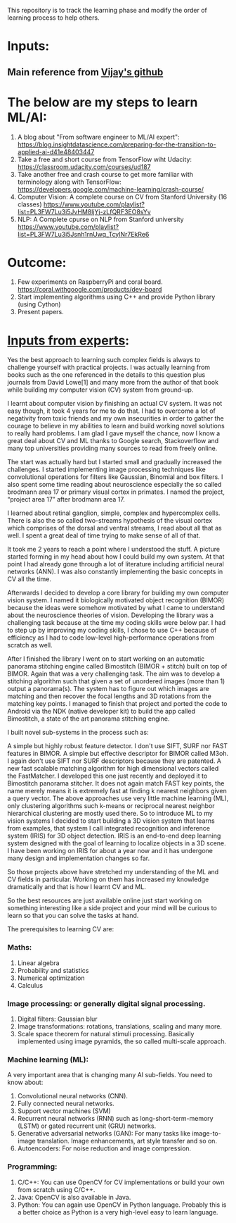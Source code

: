 This repository is to track the learning phase and modify the order of learning process to help others.

# Inputs:
## Main reference from [Vijay's github](https://github.com/vijayDL/DL-playground)

The below are my steps to learn ML/AI:
======================================
1) A blog about "From software engineer to ML/AI expert":
https://blog.insightdatascience.com/preparing-for-the-transition-to-applied-ai-d41e48403447
2) Take a free and short course from TensorFlow wiht Udacity:
https://classroom.udacity.com/courses/ud187
3) Take another free and crash course to get more familiar with terminology along with TensorFlow: 
https://developers.google.com/machine-learning/crash-course/ 
4) Computer Vision: A complete course on CV from Stanford University (16 classes)
https://www.youtube.com/playlist?list=PL3FW7Lu3i5JvHM8ljYj-zLfQRF3EO8sYv
5) NLP: A Complete cpurse on NLP from Stanford university
https://www.youtube.com/playlist?list=PL3FW7Lu3i5Jsnh1rnUwq_TcylNr7EkRe6

Outcome:
=======
1) Few experiments on RaspberryPi and coral board. https://coral.withgoogle.com/products/dev-board
2) Start implementing algorithms using C++ and provide Python library (using Cython)
3) Present papers.


# [Inputs from experts](https://www.quora.com/What-are-the-best-resources-for-learning-computer-vision-for-someone-with-a-background-in-probability-and-linear-algebra-and-a-little-bit-in-machine-learning-The-book-%E2%80%9CComputer-Vision-Algorithms-and-Applications%E2%80%9D-is-not-very-beginner-friendly):

Yes the best approach to learning such complex fields is always to challenge yourself with practical projects. I was actually learning from books such as the one referenced in the details to this question plus journals from David Lowe[1] and many more from the author of that book while building my computer vision (CV) system from ground-up.

I learnt about computer vision by finishing an actual CV system. It was not easy though, it took 4 years for me to do that. I had to overcome a lot of negativity from toxic friends and my own insecurities in order to gather the courage to believe in my abilities to learn and build working novel solutions to really hard problems. I am glad I gave myself the chance, now I know a great deal about CV and ML thanks to Google search, Stackoverflow and many top universities providing many sources to read from freely online.

The start was actually hard but I started small and gradually increased the challenges. I started implementing image processing techniques like convolutional operations for filters like Gaussian, Binomial and box filters. I also spent some time reading about neuroscience especially the so called brodmann area 17 or primary visual cortex in primates. I named the project, “project area 17” after brodmann area 17.

I learned about retinal ganglion, simple, complex and hypercomplex cells. There is also the so called two-streams hypothesis of the visual cortex which comprises of the dorsal and ventral streams, I read about all that as well. I spent a great deal of time trying to make sense of all of that.

It took me 2 years to reach a point where I understood the stuff. A picture started forming in my head about how I could build my own system. At that point I had already gone through a lot of literature including artificial neural networks (ANN). I was also constantly implementing the basic concepts in CV all the time.

Afterwards I decided to develop a core library for building my own computer vision system. I named it biologically motivated object recognition (BIMOR) because the ideas were somehow motivated by what I came to understand about the neuroscience theories of vision. Developing the library was a challenging task because at the time my coding skills were below par. I had to step up by improving my coding skills, I chose to use C++ because of efficiency as I had to code low-level high-performance operations from scratch as well.

After I finished the library I went on to start working on an automatic panorama stitching engine called Bimostitch (BIMOR + stitch) built on top of BIMOR. Again that was a very challenging task. The aim was to develop a stitching algorithm such that given a set of unordered images (more than 1) output a panorama(s). The system has to figure out which images are matching and then recover the focal lengths and 3D rotations from the matching key points. I managed to finish that project and ported the code to Android via the NDK (native developer kit) to build the app called Bimostitch, a state of the art panorama stitching engine.

I built novel sub-systems in the process such as:

A simple but highly robust feature detector. I don't use SIFT, SURF nor FAST features in BIMOR.
A simple but effective descriptor for BIMOR called M3oh. I again don't use SIFT nor SURF descriptors because they are patented.
A new fast scalable matching algorithm for high dimensional vectors called the FastMatcher. I developed this one just recently and deployed it to Bimostitch panorama stitcher. It does not again match FAST key points, the name merely means it is extremely fast at finding k nearest neighbors given a query vector.
The above approaches use very little machine learning (ML), only clustering algorithms such k-means or reciprocal nearest neighbor hierarchical clustering are mostly used there. So to introduce ML to my vision systems I decided to start building a 3D vision system that learns from examples, that system I call integrated recognition and inference system (IRIS) for 3D object detection. IRIS is an end-to-end deep learning system designed with the goal of learning to localize objects in a 3D scene. I have been working on IRIS for about a year now and it has undergone many design and implementation changes so far.

So those projects above have stretched my understanding of the ML and CV fields in particular. Working on them has increased my knowledge dramatically and that is how I learnt CV and ML.

So the best resources are just available online just start working on something interesting like a side project and your mind will be curious to learn so that you can solve the tasks at hand.

The prerequisites to learning CV are:

### Maths:
1. Linear algebra
2. Probability and statistics
3. Numerical optimization
4. Calculus

### Image processing: or generally digital signal processing.
1. Digital filters: Gaussian blur
2. Image transformations: rotations, translations, scaling and many more.
3. Scale space theorem for natural stimuli processing. Basically implemented using image pyramids, the so called multi-scale approach.

### Machine learning (ML): 
A very important area that is changing many AI sub-fields. You need to know about:
1. Convolutional neural networks (CNN).
2. Fully connected neural networks.
3. Support vector machines (SVM)
4. Recurrent neural networks (RNN) such as long-short-term-memory (LSTM) or gated recurrent unit (GRU) networks.
5. Generative adversarial networks (GAN): For many tasks like image-to-image translation. Image enhancements, art style transfer and so on.
6. Autoencoders: For noise reduction and image compression.

### Programming:
1. C/C++: You can use OpenCV for CV implementations or build your own from scratch using C/C++.
2. Java: OpenCV is also available in Java.
3. Python: You can again use OpenCV in Python language. Probably this is a better choice as Python is a very high-level easy to learn language.
